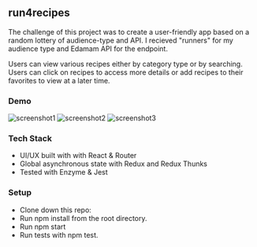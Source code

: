 
## run4recipes

The challenge of this project was to create a user-friendly app based on a random lottery of audience-type and API. I recieved "runners" for my audience type and Edamam API for the endpoint.

Users can view various recipes either by category type or by searching. Users can click on recipes to access more details or add recipes to their favorites to view at a later time.

### Demo

![screenshot1](https://user-images.githubusercontent.com/39889553/50809701-b1f3a180-12c2-11e9-94e3-638622b01497.png)
![screenshot2](https://user-images.githubusercontent.com/39889553/50809703-b3bd6500-12c2-11e9-9ec8-5e0a1226a7f4.png)
![screenshot3](https://user-images.githubusercontent.com/39889553/50809706-b4ee9200-12c2-11e9-9313-c79eef9dcbec.png)

### Tech Stack

* UI/UX built with with React & Router
* Global asynchronous state with Redux and Redux Thunks
* Tested with Enzyme & Jest

### Setup

* Clone down this repo:
* Run npm install from the root directory.
* Run npm start
* Run tests with npm test.

